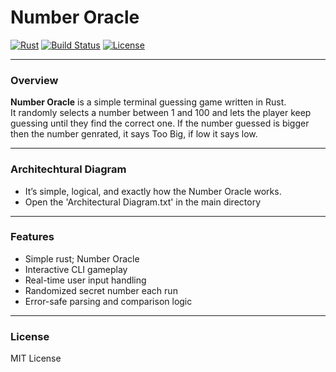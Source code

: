 # Number Oracle

[![Rust](https://img.shields.io/badge/Rust-Programming-orange?style=for-the-badge&logo=rust)](https://www.rust-lang.org/)
[![Build Status](https://img.shields.io/badge/build-passing-brightgreen?style=for-the-badge)](#)
[![License](https://img.shields.io/badge/license-MIT-blue?style=for-the-badge)](#)

---

### Overview
**Number Oracle** is a simple terminal guessing game written in Rust.  
It randomly selects a number between 1 and 100 and lets the player keep guessing until they find the correct one. If the number guessed is bigger then the number genrated, it says Too Big, if low it says low.

---

### Architechtural Diagram
- It’s simple, logical, and exactly how the Number Oracle works.
- Open the 'Architectural Diagram.txt' in the main directory

---

### Features
- Simple rust; Number Oracle
- Interactive CLI gameplay  
- Real-time user input handling  
- Randomized secret number each run  
- Error-safe parsing and comparison logic  


---

### License
MIT License
